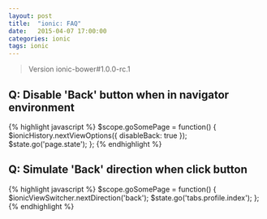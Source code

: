 ```yaml
---
layout: post
title:  "ionic: FAQ"
date:   2015-04-07 17:00:00
categories: ionic
tags: ionic
---
```


>Version ionic-bower#1.0.0-rc.1

Q: Disable 'Back' button when in navigator environment
------

{% highlight javascript %}
$scope.goSomePage = function() {
    $ionicHistory.nextViewOptions({
        disableBack: true
    });
    $state.go('page.state');
};
{% endhighlight %}

Q: Simulate 'Back' direction when click button
------

{% highlight javascript %}
$scope.goSomePage = function() {
    $ionicViewSwitcher.nextDirection('back');
    $state.go('tabs.profile.index');
};
{% endhighlight %}
